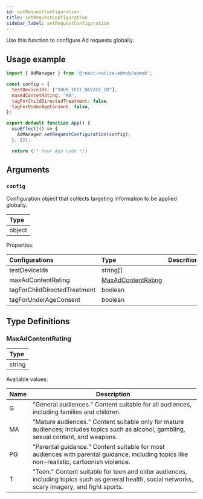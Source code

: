```yaml
---
id: setRequestConfiguration
title: setRequestConfiguration
sidebar_label: setRequestConfiguration
---
```


Use this function to configure Ad requests globally.

## Usage example

```js
import { AdManager } from '@react-native-admob/admob';

const config = {
  testDeviceIds: ["YOUR_TEST_DEVICE_ID"],
  maxAdContetRating: "MA",
  tagForChildDirectedTreatment: false,
  tagForUnderAgeConsent: false,
};

export default function App() {
  useEffect(() => {
    AdManager.setRequestConfiguration(config);
  }, []);

  return (/* Your App code */)
```

## Arguments

### `config`

Configuration object that collects targeting information to be applied globally.

| Type   |
| :----- |
| object |

Properties:

| Configurations               | Type                                      | Descrition |
| :--------------------------- | :---------------------------------------- | :--------- |
| testDeviceIds                | string[]                                  |            |
| maxAdContentRating           | [MaxAdContentRating](#maxadcontentrating) |            |
| tagForChildDirectedTreatment | boolean                                   |            |
| tagForUnderAgeConsent        | boolean                                   |            |

## Type Definitions

### MaxAdContentRating

| Type   |
| :----- |
| string |

Avaliable values:

| Name | Description                                                                                                                                       |
| ---- | ------------------------------------------------------------------------------------------------------------------------------------------------- |
| G    | "General audiences." Content suitable for all audiences, including families and children.                                                         |
| MA   | "Mature audiences." Content suitable only for mature audiences; includes topics such as alcohol, gambling, sexual content, and weapons.           |
| PG   | "Parental guidance." Content suitable for most audiences with parental guidance, including topics like non-realistic, cartoonish violence.        |
| T    | "Teen." Content suitable for teen and older audiences, including topics such as general health, social networks, scary imagery, and fight sports. |
